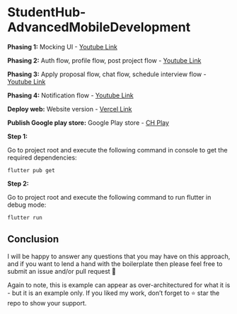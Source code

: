 # StudentHub-AdvancedMobileDevelopment

**Phasing 1:**
Mocking UI - [Youtube Link](https://www.youtube.com/watch?v=cpLQGUNOjnk)

**Phasing 2:**
Auth flow, profile flow, post project flow - [Youtube Link](https://www.youtube.com/watch?v=cuWcSlmp9Rw)

**Phasing 3:**
Apply proposal flow, chat flow, schedule interview flow - [Youtube Link](https://www.youtube.com/watch?v=YYZERkh0zTk)

**Phasing 4:**
Notification flow - [Youtube Link](https://youtu.be/VaNdtJsSfi4)

**Deploy web:**
Website version - [Vercel Link](https://student-hub-web-vert.vercel.app/)

**Publish Google play store:**
Google Play store - [CH Play](https://play.google.com/store/apps/details?id=com.iotecksolutions.advancedmobilestudenthub)

**Step 1:**

Go to project root and execute the following command in console to get the required dependencies: 

```
flutter pub get 
```

**Step 2:**

Go to project root and execute the following command to run flutter in debug mode: 

```
flutter run 
```


## Conclusion

I will be happy to answer any questions that you may have on this approach, and if you want to lend a hand with the boilerplate then please feel free to submit an issue and/or pull request 🙂

Again to note, this is example can appear as over-architectured for what it is - but it is an example only. If you liked my work, don’t forget to ⭐ star the repo to show your support.

